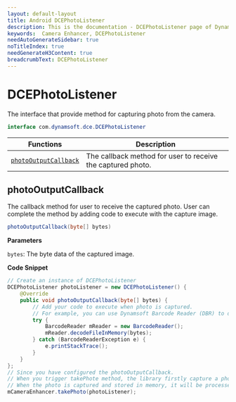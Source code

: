 ```yaml
---
layout: default-layout
title: Android DCEPhotoListener
description: This is the documentation - DCEPhotoListener page of Dynamsoft Camera Enhancer.
keywords:  Camera Enhancer, DCEPhotoListener
needAutoGenerateSidebar: true
noTitleIndex: true
needGenerateH3Content: true
breadcrumbText: DCEPhotoListener
---
```


# DCEPhotoListener

The interface that provide method for capturing photo from the camera.

```java
interface com.dynamsoft.dce.DCEPhotoListener
```

| Functions | Description |
| --------- | ----------- |
| [`photoOutputCallback`](#photooutputcallback) | The callback method for user to receive the captured photo. |

## photoOutputCallback

The callback method for user to receive the captured photo. User can complete the method by adding code to execute with the capture image.

```java
photoOutputCallback(byte[] bytes)
```

**Parameters**

`bytes`: The byte data of the captured image.

**Code Snippet**

```java
// Create an instance of DCEPhotoListener
DCEPhotoListener photoListener = new DCEPhotoListener() {
    @Override
    public void photoOutputCallback(byte[] bytes) {
        // Add your code to execute when photo is captured.
        // For example, you can use Dynamsoft Barcode Reader (DBR) to decode the byte image.
        try {
            BarcodeReader mReader = new BarcodeReader();
            mReader.decodeFileInMemory(bytes);
        } catch (BarcodeReaderException e) {
            e.printStackTrace();
        }
    }
};
// Since you have configured the photoOutputCallback.
// When you trigger takePhote method, the library firstly capture a photo
// When the photo is captured and stored in memory, it will be processed by DBR
mCameraEnhancer.takePhoto(photoListener);
```
